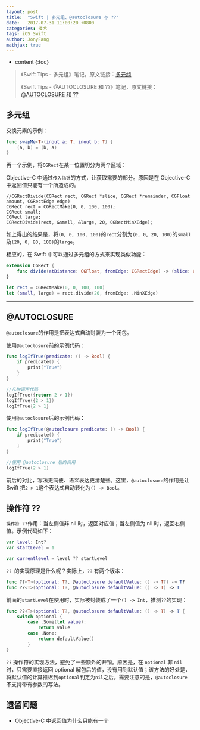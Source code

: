 ```yaml
---
layout: post
title:  "Swift | 多元组、@autoclosure 与 ??"
date:   2017-07-31 11:00:20 +0800
categories: 技术
tags: iOS Swift
author: JonyFang
mathjax: true
---
```


* content
{:toc}


> 《Swift Tips - 多元组》笔记，原文链接：[多元组](http://swifter.tips/tuple/)
>
> 《Swift Tips - @AUTOCLOSURE 和 ??》笔记，原文链接：[@AUTOCLOSURE 和 ??](http://swifter.tips/autoclosure/)







## 多元组

交换元素的示例：

```swift
func swapMe<T>(inout a: T, inout b: T) {
    (a, b) = (b, a)
}
```

再一个示例，将` CGRect `在某一位置切分为两个区域：

Objective-C 中通过`传入指针`的方式，让获取需要的部分。原因是在 Objective-C 中返回值只能有一个所造成的。

```objc
//CGRectDivide(CGRect rect, CGRect *slice, CGRect *remainder, CGFloat amount, CGRectEdge edge)
CGRect rect = CGRectMake(0, 0, 100, 100);
CGRect small;
CGRect large;
CGRectDivide(rect, &small, &large, 20, CGRectMinXEdge);
```

如上得出的结果是，将` (0, 0, 100, 100) `的` rect `分割为` (0, 0, 20, 100) `的` small `及` (20, 0, 80, 100) `的` large `。

相应的，在 Swift 中可以通过多元组的方式来实现类似功能：

```swift
extension CGRect {
    func divide(atDistance: CGFloat, fromEdge: CGRectEdge) -> (slice: CGRect, remainder: CGRect)
}

let rect = CGRectMake(0, 0, 100, 100)
let (small, large) = rect.divide(20, fromEdge: .MinXEdge)
```


----
## @AUTOCLOSURE

` @autoclosure `的作用是把表达式自动封装为一个闭包。

使用` @autoclosure `前的示例代码：

```swift
func logIfTrue(predicate: () -> Bool) {
    if predicate() {
        print("True")
    }
}

//几种调用代码
logIfTrue({return 2 > 1})
logIfTrue({2 > 1})
logIfTrue{2 > 1}
```

使用` @autoclosure `后的示例代码：

```swift
func logIfTrue(@autoclosure predicate: () -> Bool) {
    if predicate() {
        print("True")
    }
}

//使用 @autoclosure 后的调用
logIfTrue(2 > 1)
```

前后的对比，写法更简便、语义表达更清楚些。这里，` @autoclosure `的作用是让 Swift 把` 2 > 1 `这个表达式自动转化为` () -> Bool `。


## 操作符 ??

`操作符 ??`作用：当左侧值非 nil 时，返回对应值；当左侧值为 nil 时，返回右侧值。示例代码如下：

```swift
var level: Int?
var startLevel = 1

var currentlevel = level ?? startLevel
```

`?? `的实现原理是什么呢？实际上，`??` 有两个版本：

```swift
func ??<T>(optional: T?, @autoclosure defaultValue: () -> T?) -> T?
func ??<T>(optional: T?, @autoclosure defaultValue: () -> T) -> T
```

前面的` startLevel `在使用时，实际被封装成了一个`() -> Int`，推测` ?? `的实现：

```swift
func ??<T>(optional: T?, @autoclosure defaultValue: () -> T) -> T {
    switch optional {
        case .Some(let value):
            return value
        case .None:
            return defaultValue()
        }
}
```

`??` 操作符的实现方法，避免了一些额外的开销。原因是，在 `optional` 非 `nil` 时，只需要直接返回 optional 解包后的值，没有用到默认值；该方法的好处是，将默认值的计算推迟到` optional `判定为` nil `之后。需要注意的是，`@autoclosure` 不支持带有参数的写法。


## 遗留问题 

- Objective-C 中返回值为什么只能有一个



